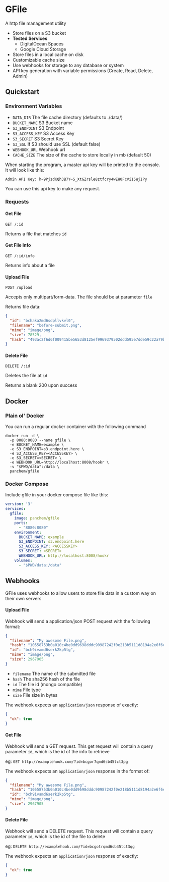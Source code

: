 # GFile

A http file management utility

- Store files on a S3 bucket
- **Tested Services**
  - DigitalOcean Spaces
  - Google Cloud Storage
- Store files in a local cache on disk
- Customizable cache size
- Use webhooks for storage to any database or system
- API key generation with variable permissions (Create, Read, Delete, Admin)

## Quickstart

### Environment Variables

- `DATA_DIR` The file cache directory (defaults to ./data/)
- `BUCKET_NAME` S3 Bucket name
- `S3_ENDPOINT` S3 Endpoint
- `S3_ACCESS_KEY` S3 Access Key
- `S3_SECRET` S3 Secret Key
- `S3_SSL` If S3 should use SSL (default false)
- `WEBHOOK_URL` Webhook url
- `CACHE_SIZE` The size of the cache to store locally in mb (default 50)

When starting the program, a master api key will be printed to the console. It will look like this:

```
Admin API Key: h~9PjzdKQh3B7Y~S_XtGZrsle8ztfcry4wEH0FcViI5WjIPy
```

You can use this api key to make any request.

### Requests

#### Get File

`GET /:id`

Returns a file that matches `id`

#### Get File Info

`GET /:id/info`

Returns info about a file

#### Upload File

`POST /upload`

Accepts only multipart/form-data. The file should be at parameter `file`

Returns file data:

```json
{
  "id": "bchaka2md6sdpllvkvl0",
  "filename": "before-submit.png",
  "mime": "image/png",
  "size": 78529,
  "hash": "493ac2f6d6f009415be5653d8125ef9969379502ddd595e7dde59c22a79b432c"
}
```

#### Delete File

`DELETE /:id`

Deletes the file at `id`

Returns a blank 200 upon success

## Docker

### Plain ol' Docker

You can run a regular docker container with the following command

```shell
docker run -d \
  -p 8080:8080 --name gfile \
  -e BUCKET_NAME=example \
  -e S3_ENDPOINT=s3.endpoint.here \
  -e S3_ACCESS_KEY=<ACCESSKEY> \
  -e S3_SECRET=<SECRET> \
  -e WEBHOOK_URL=http://localhost:8008/hookr \
  -v "$PWD/data":/data \
  panchem/gfile
```

### Docker Compose

Include gfile in your docker compose file like this:

```yaml
version: '3'
services:
  gfile:
    image: panchem/gfile
    ports:
      - "8080:8080"
    environment:
      BUCKET_NAME: example
      S3_ENDPOINT: s3.endpoint.here
      S3_ACCESS_KEY: <ACCESSKEY>
      S3_SECRET: <SECRET>
      WEBHOOK_URL: http://localhost:8008/hookr
    volumes:
      - "$PWD/data:/data"
```

## Webhooks

GFile uses webhooks to allow users to store file data in a custom way on their own servers

#### Upload File

Webhook will send a application/json POST request with the following format:

```json
{
  "filename": "My awesome File.png",
  "hash": "10558753b0a010c4be0dd9698dddc90987242f0e218b5111d8194a2e6f6e5266",
  "id": "bch9ivamd6serk2kp5tg",
  "mime": "image/png",
  "size": 2967905
}
```

- `filename` The name of the submitted file
- `hash` The sha256 hash of the file
- `id` The file id (mongo compatible)
- `mime` File type
- `size` File size in bytes

The webhook expects an `application/json` response of exactly:

```json
{
  "ok": true
}
```

#### Get File

Webhook will send a GET request. This get request will contain a query parameter `id`, which is the id of the info to retrieve

eg: `GET http://examplehook.com/?id=bcgor7qmd6sb45tct3pg`

The webhook expects an `application/json` response in the format of:

```json
{
  "filename": "My awesome File.png",
  "hash": "10558753b0a010c4be0dd9698dddc90987242f0e218b5111d8194a2e6f6e5266",
  "id": "bch9ivamd6serk2kp5tg",
  "mime": "image/png",
  "size": 2967905
}
```

#### Delete File 

Webhook will send a DELETE request. This request will contain a query parameter `id`, which is the id of the file to delete

eg: `DELETE http://examplehook.com/?id=bcgotrqmd6sb45tct3qg`

The webhook expects an `application/json` response of exactly:

```json
{
  "ok": true
}
```
